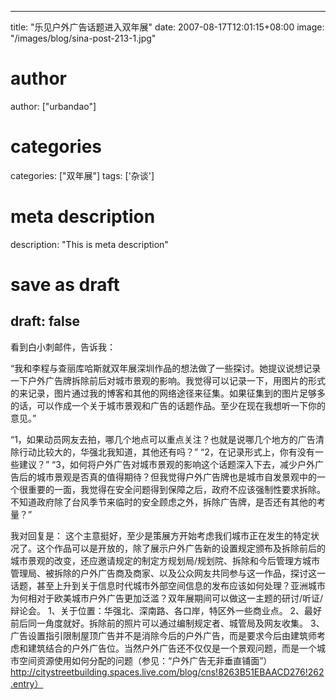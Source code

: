 
---
title: "乐见户外广告话题进入双年展"
date: 2007-08-17T12:01:15+08:00
image: "/images/blog/sina-post-213-1.jpg"
# author
author: ["urbandao"]
# categories
categories: ["双年展"]
tags: ['杂谈']
# meta description
description: "This is meta description"
# save as draft
draft: false
---

看到白小刺邮件，告诉我：

“我和李程与查丽库哈斯就双年展深圳作品的想法做了一些探讨。她提议说想记录一下户外广告牌拆除前后对城市景观的影响。我觉得可以记录一下，用图片的形式的来记录，图片通过我的博客和其他的网络途径来征集。如果征集到的图片足够多的话，可以作成一个关于城市景观和广告的话题作品。至少在现在我想听一下你的意见。”

“1，如果动员网友去拍，哪几个地点可以重点关注？也就是说哪几个地方的广告清除行动比较大的，华强北我知道，其他还有吗？”
“2，在记录形式上，你有没有一些建议？”
“3，如何将户外广告对城市景观的影响这个话题深入下去，减少户外广告后的城市景观是否真的值得期待？但我觉得户外广告牌也是城市自发景观中的一个很重要的一面，我觉得在安全问题得到保障之后，政府不应该强制性要求拆除。不知道政府除了台风季节来临时的安全顾虑之外，拆除广告牌，是否还有其他的考量？”

我对回复是：
这个主意挺好，至少是策展方开始考虑我们城市正在发生的特定状况了。这个作品可以是开放的，除了展示户外广告新的设置规定颁布及拆除前后的城市景观的改变，还应邀请规定的制定方规划局/规划院、拆除和今后管理方城市管理局、被拆除的户外广告商及商家、以及公众网友共同参与这一作品，探讨这一话题，甚至上升到关于信息时代城市外部空间信息的发布应该如何处理？亚洲城市为何相对于欧美城市户外广告更加泛滥？双年展期间可以做这一主题的研讨/听证/辩论会。
1、关于位置：华强北、深南路、各口岸，特区外一些商业点。
2、最好前后同一角度就好。拆除前的照片可以通过编制规定者、城管局及网友收集。
3、广告设置指引限制屋顶广告并不是消除今后的户外广告，而是要求今后由建筑师考虑和建筑结合的户外广告位。当然户外广告还不仅仅是一个景观问题，而是一个城市空间资源使用如何分配的问题（参见：“户外广告无非垂直铺面”）http://citystreetbuilding.spaces.live.com/blog/cns!8263B51EBAACD276!262.entry）
